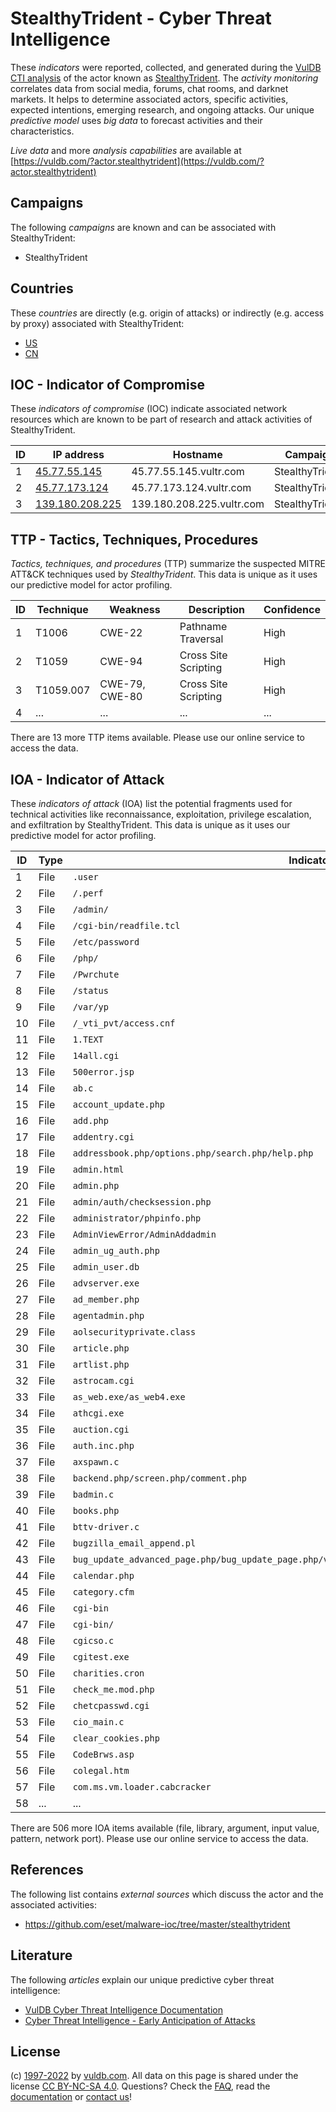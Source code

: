 # StealthyTrident - Cyber Threat Intelligence

These _indicators_ were reported, collected, and generated during the [VulDB CTI analysis](https://vuldb.com/?kb.cti) of the actor known as [StealthyTrident](https://vuldb.com/?actor.stealthytrident). The _activity monitoring_ correlates data from social media, forums, chat rooms, and darknet markets. It helps to determine associated actors, specific activities, expected intentions, emerging research, and ongoing attacks. Our unique _predictive model_ uses _big data_ to forecast activities and their characteristics.

_Live data_ and more _analysis capabilities_ are available at [https://vuldb.com/?actor.stealthytrident](https://vuldb.com/?actor.stealthytrident)

## Campaigns

The following _campaigns_ are known and can be associated with StealthyTrident:

* StealthyTrident

## Countries

These _countries_ are directly (e.g. origin of attacks) or indirectly (e.g. access by proxy) associated with StealthyTrident:

* [US](https://vuldb.com/?country.us)
* [CN](https://vuldb.com/?country.cn)

## IOC - Indicator of Compromise

These _indicators of compromise_ (IOC) indicate associated network resources which are known to be part of research and attack activities of StealthyTrident.

ID | IP address | Hostname | Campaign | Confidence
-- | ---------- | -------- | -------- | ----------
1 | [45.77.55.145](https://vuldb.com/?ip.45.77.55.145) | 45.77.55.145.vultr.com | StealthyTrident | Medium
2 | [45.77.173.124](https://vuldb.com/?ip.45.77.173.124) | 45.77.173.124.vultr.com | StealthyTrident | Medium
3 | [139.180.208.225](https://vuldb.com/?ip.139.180.208.225) | 139.180.208.225.vultr.com | StealthyTrident | Medium

## TTP - Tactics, Techniques, Procedures

_Tactics, techniques, and procedures_ (TTP) summarize the suspected MITRE ATT&CK techniques used by _StealthyTrident_. This data is unique as it uses our predictive model for actor profiling.

ID | Technique | Weakness | Description | Confidence
-- | --------- | -------- | ----------- | ----------
1 | T1006 | CWE-22 | Pathname Traversal | High
2 | T1059 | CWE-94 | Cross Site Scripting | High
3 | T1059.007 | CWE-79, CWE-80 | Cross Site Scripting | High
4 | ... | ... | ... | ...

There are 13 more TTP items available. Please use our online service to access the data.

## IOA - Indicator of Attack

These _indicators of attack_ (IOA) list the potential fragments used for technical activities like reconnaissance, exploitation, privilege escalation, and exfiltration by StealthyTrident. This data is unique as it uses our predictive model for actor profiling.

ID | Type | Indicator | Confidence
-- | ---- | --------- | ----------
1 | File | `.user` | Low
2 | File | `/.perf` | Low
3 | File | `/admin/` | Low
4 | File | `/cgi-bin/readfile.tcl` | High
5 | File | `/etc/password` | High
6 | File | `/php/` | Low
7 | File | `/Pwrchute` | Medium
8 | File | `/status` | Low
9 | File | `/var/yp` | Low
10 | File | `/_vti_pvt/access.cnf` | High
11 | File | `1.TEXT` | Low
12 | File | `14all.cgi` | Medium
13 | File | `500error.jsp` | Medium
14 | File | `ab.c` | Low
15 | File | `account_update.php` | High
16 | File | `add.php` | Low
17 | File | `addentry.cgi` | Medium
18 | File | `addressbook.php/options.php/search.php/help.php` | High
19 | File | `admin.html` | Medium
20 | File | `admin.php` | Medium
21 | File | `admin/auth/checksession.php` | High
22 | File | `administrator/phpinfo.php` | High
23 | File | `AdminViewError/AdminAddadmin` | High
24 | File | `admin_ug_auth.php` | High
25 | File | `admin_user.db` | High
26 | File | `advserver.exe` | High
27 | File | `ad_member.php` | High
28 | File | `agentadmin.php` | High
29 | File | `aolsecurityprivate.class` | High
30 | File | `article.php` | Medium
31 | File | `artlist.php` | Medium
32 | File | `astrocam.cgi` | Medium
33 | File | `as_web.exe/as_web4.exe` | High
34 | File | `athcgi.exe` | Medium
35 | File | `auction.cgi` | Medium
36 | File | `auth.inc.php` | Medium
37 | File | `axspawn.c` | Medium
38 | File | `backend.php/screen.php/comment.php` | High
39 | File | `badmin.c` | Medium
40 | File | `books.php` | Medium
41 | File | `bttv-driver.c` | High
42 | File | `bugzilla_email_append.pl` | High
43 | File | `bug_update_advanced_page.php/bug_update_page.php/view_bug_advanced_page.php/view_bug_page.php` | High
44 | File | `calendar.php` | Medium
45 | File | `category.cfm` | Medium
46 | File | `cgi-bin` | Low
47 | File | `cgi-bin/` | Medium
48 | File | `cgicso.c` | Medium
49 | File | `cgitest.exe` | Medium
50 | File | `charities.cron` | High
51 | File | `check_me.mod.php` | High
52 | File | `chetcpasswd.cgi` | High
53 | File | `cio_main.c` | Medium
54 | File | `clear_cookies.php` | High
55 | File | `CodeBrws.asp` | Medium
56 | File | `colegal.htm` | Medium
57 | File | `com.ms.vm.loader.cabcracker` | High
58 | ... | ... | ...

There are 506 more IOA items available (file, library, argument, input value, pattern, network port). Please use our online service to access the data.

## References

The following list contains _external sources_ which discuss the actor and the associated activities:

* https://github.com/eset/malware-ioc/tree/master/stealthytrident

## Literature

The following _articles_ explain our unique predictive cyber threat intelligence:

* [VulDB Cyber Threat Intelligence Documentation](https://vuldb.com/?kb.cti)
* [Cyber Threat Intelligence - Early Anticipation of Attacks](https://www.scip.ch/en/?labs.20201022)

## License

(c) [1997-2022](https://vuldb.com/?kb.changelog) by [vuldb.com](https://vuldb.com/?kb.about). All data on this page is shared under the license [CC BY-NC-SA 4.0](https://creativecommons.org/licenses/by-nc-sa/4.0/). Questions? Check the [FAQ](https://vuldb.com/?kb.faq), read the [documentation](https://vuldb.com/?kb) or [contact us](https://vuldb.com/?contact)!
